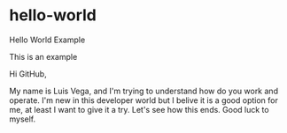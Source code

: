 # hello-world
Hello World Example

This is an example

Hi GitHub,

My name is Luis Vega, and I'm trying to understand how do you
work and operate. I'm new in this developer world but I belive
it is a good option for me, at least I want to give it a try.
Let's see how this ends. Good luck to myself.
